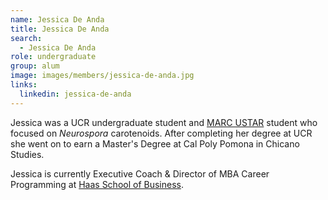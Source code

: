 ```yaml
---
name: Jessica De Anda
title: Jessica De Anda
search:
  - Jessica De Anda
role: undergraduate
group: alum
image: images/members/jessica-de-anda.jpg
links:
  linkedin: jessica-de-anda
---
```


Jessica was a UCR undergraduate student and [MARC USTAR](https://marcu.ucr.edu/) student who focused on _Neurospora_ carotenoids. After completing her degree at UCR she went on to earn a Master's Degree at Cal Poly Pomona in Chicano Studies. 

Jessica is currently Executive Coach & Director of MBA Career Programming at [Haas School of Business](https://haas.berkeley.edu/).
